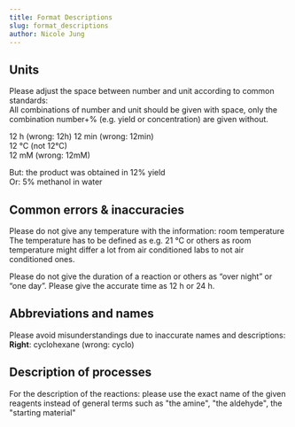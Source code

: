 ```yaml
---
title: Format Descriptions
slug: format_descriptions
author: Nicole Jung
---
```


## Units

Please adjust the space between number and unit according to common standards:  
All combinations of number and unit should be given with space, only the combination number+% (e.g. yield or concentration) are given without.

12 h (wrong: 12h)  <!--truncate-->
12 min (wrong: 12min)  
12 °C (not 12°C)  
12 mM (wrong: 12mM)  

But: the product was obtained in 12% yield  
Or: 5% methanol in water

## Common errors & inaccuracies

Please do not give any temperature with the information: room temperature  
The temperature has to be defined as e.g. 21 °C or others as room temperature might differ a lot from air conditioned labs to not air conditioned ones. 

Please do not give the duration of a reaction or others as “over night” or “one day”. Please give the accurate time as 12 h or 24 h. 

## Abbreviations and names
Please avoid misunderstandings due to inaccurate names and descriptions:   
**Right**: cyclohexane (wrong: cyclo)

## Description of processes
For the description of the reactions: please use the exact name of the given reagents instead of general terms such as "the amine", "the aldehyde", the "starting material"

